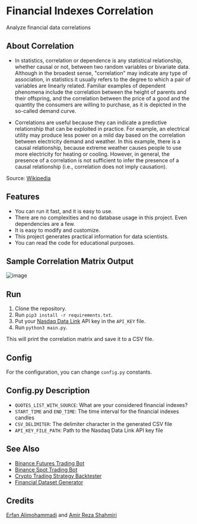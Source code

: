 # Financial Indexes Correlation
Analyze financial data correlations

## About Correlation

- In statistics, correlation or dependence is any statistical relationship, whether causal or not, between two random variables or bivariate data. Although in the broadest sense, "correlation" may indicate any type of association, in statistics it usually refers to the degree to which a pair of variables are linearly related. Familiar examples of dependent phenomena include the correlation between the height of parents and their offspring, and the correlation between the price of a good and the quantity the consumers are willing to purchase, as it is depicted in the so-called demand curve.

- Correlations are useful because they can indicate a predictive relationship that can be exploited in practice. For example, an electrical utility may produce less power on a mild day based on the correlation between electricity demand and weather. In this example, there is a causal relationship, because extreme weather causes people to use more electricity for heating or cooling. However, in general, the presence of a correlation is not sufficient to infer the presence of a causal relationship (i.e., correlation does not imply causation).

Source: [Wikipedia](https://en.wikipedia.org/wiki/Correlation)

## Features

- You can run it fast, and it is easy to use.
- There are no complexities and no database usage in this project. Even dependencies are a few.
- It is easy to modify and customize.
- This project generates practical information for data scientists.
- You can read the code for educational purposes.

## Sample Correlation Matrix Output

![image](https://user-images.githubusercontent.com/7780269/212567969-1e309001-6683-4ed2-bc0c-4bb2d2f95587.png)


## Run

1. Clone the repository.
2. Run `pip3 install -r requirements.txt`.
3. Put your [Nasdaq Data Link](https://data.nasdaq.com/) API key in the `API_KEY` file.
4. Run `python3 main.py`.

This will print the correlation matrix and save it to a CSV file.

## Config

For the configuration, you can change `config.py` constants.

## Config.py Description

- `QUOTES_LIST_WITH_SOURCE`: What are your considered financial indexes?
- `START_TIME` and `END_TIME`: The time interval for the financial indexes candles
- `CSV_DELIMITER`: The delimiter character in the generated CSV file
- `API_KEY_FILE_PATH`: Path to the Nasdaq Data Link API key file

## See Also

- [Binance Futures Trading Bot](https://github.com/erfaniaa/binance-futures-trading-bot)
- [Binance Spot Trading Bot](https://github.com/smzerehpoush/binance-spot-trading-bot)
- [Crypto Trading Strategy Backtester](https://github.com/Erfaniaa/crypto-trading-strategy-backtester)
- [Financial Dataset Generator](https://github.com/Erfaniaa/financial-dataset-generator)

## Credits

[Erfan Alimohammadi](https://github.com/Erfaniaa) and [Amir Reza Shahmiri](https://github.com/Amirrezashahmiri)
